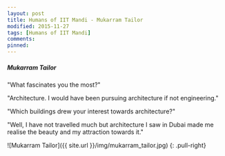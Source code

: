 ```yaml
---
layout: post
title: Humans of IIT Mandi - Mukarram Tailor
modified: 2015-11-27
tags: [Humans of IIT Mandi]
comments:
pinned:
---
```


##### Mukarram Tailor

"What fascinates you the most?"

"Architecture. I would have been pursuing architecture if not engineering."

"Which buildings drew your interest towards architecture?"

"Well, I have not travelled much but architecture I saw in Dubai made me realise the beauty and my attraction towards it."

![Mukarram Tailor]({{ site.url }}/img/mukarram_tailor.jpg)
{: .pull-right}
